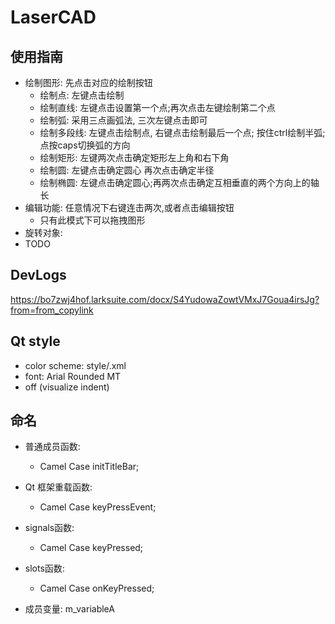 # LaserCAD

## 使用指南
- 绘制图形:  先点击对应的绘制按钮
    - 绘制点: 左键点击绘制
    - 绘制直线: 左键点击设置第一个点;再次点击左键绘制第二个点
    - 绘制弧: 采用三点画弧法, 三次左键点击即可
    - 绘制多段线: 左键点击绘制点, 右键点击绘制最后一个点; 按住ctrl绘制半弧;点按caps切换弧的方向
    - 绘制矩形: 左键两次点击确定矩形左上角和右下角
    - 绘制圆: 左键点击确定圆心 再次点击确定半径
    - 绘制椭圆: 左键点击确定圆心;再两次点击确定互相垂直的两个方向上的轴长
- 编辑功能: 任意情况下右键连击两次,或者点击编辑按钮
    - 只有此模式下可以拖拽图形
- 旋转对象:
- TODO
## DevLogs
https://bo7zwj4hof.larksuite.com/docx/S4YudowaZowtVMxJ7Goua4irsJg?from=from_copylink

## Qt style
- color scheme: style/.xml
- font: Arial Rounded MT
- off (visualize indent)

## 命名
- 普通成员函数:          
    - Camel Case    initTitleBar;
- Qt 框架重载函数:    
    - Camel Case    keyPressEvent;
-  signals函数: 
    - Camel Case    keyPressed;
- slots函数: 
    - Camel Case    onKeyPressed;   

- 成员变量: m_variableA

